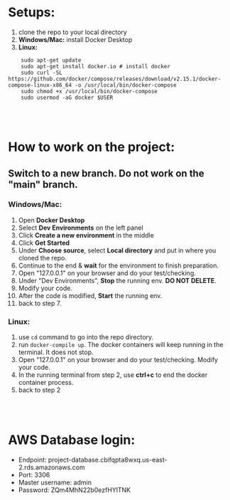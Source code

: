 # Setups:
1. clone the repo to your local directory
2. **Windows/Mac:** install Docker Desktop
3. **Linux:** 
```
    sudo apt-get update
    sudo apt-get install docker.io # install docker
    sudo curl -SL https://github.com/docker/compose/releases/download/v2.15.1/docker-compose-linux-x86_64 -o /usr/local/bin/docker-compose
    sudo chmod +x /usr/local/bin/docker-compose
    sudo usermod -aG docker $USER
```
<br/><br/>

# How to work on the project:
## Switch to a new branch. Do not work on the "main" branch.

### Windows/Mac:
1. Open **Docker Desktop**
2. Select **Dev Environments** on the left panel
3. Click **Create a new environment** in the middle
4. Click **Get Started**
5. Under **Choose source**, select **Local directory** and put in where you cloned the repo.
6. Continue to the end & **wait** for the environment to finish preparation.
7. Open "127.0.0.1" on your browser and do your test/checking.
8. Under "Dev Environments", **Stop** the running env. **DO NOT DELETE**.
9. Modify your code.
10. After the code is modified, **Start** the running env.
11. back to step 7.

### Linux:
1. use `cd` command to go into the repo directory.
2. run `docker-compile up`. The docker containers will keep running in the terminal. It does not stop.
3. Open "127.0.0.1" on your browser and do your test/checking. Modify your code.
4. In the running terminal from step 2, use **ctrl+c** to end the docker container process.
5. back to step 2

<br/><br/>
# AWS Database login:
- Endpoint: project-database.cbifqpta8wxq.us-east-2.rds.amazonaws.com
- Port: 3306
- Master username: admin
- Password: ZQm4MhN22b0ezfHYlTNK